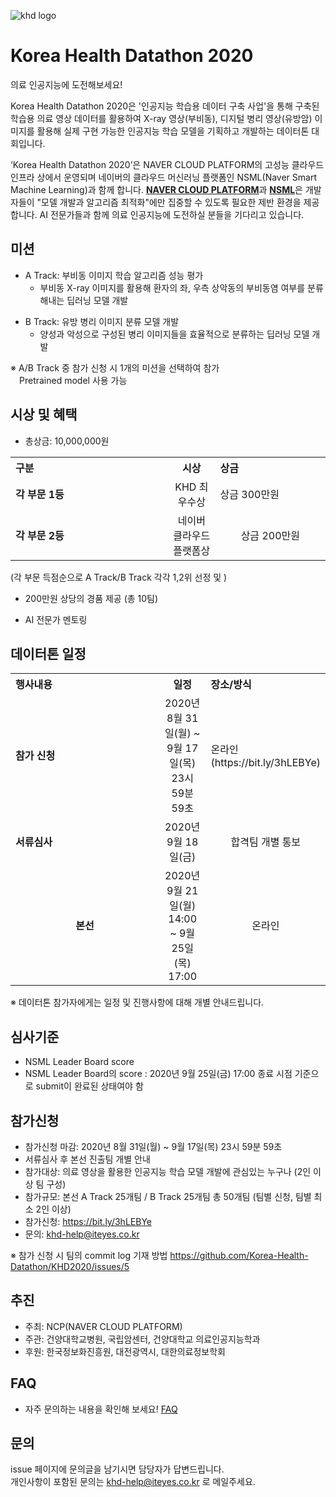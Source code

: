 ![khd logo](https://user-images.githubusercontent.com/70007451/90865844-fbc4c900-e3cd-11ea-9fa9-bb1337b364b9.jpg)
# Korea Health Datathon 2020
의료 인공지능에 도전해보세요! <p>
Korea Health Datathon 2020은 '인공지능 학습용 데이터 구축 사업'을 통해 구축된 학습용 의료 영상 데이터를 활용하여 X-ray 영상(부비동), 디지털 병리 영상(유방암) 이미지를 활용해 실제 구현 가능한 인공지능 학습 모델을 기획하고 개발하는 데이터톤 대회입니다. <p>
‘Korea Health Datathon 2020’은 NAVER CLOUD PLATFORM의 고성능 클라우드 인프라 상에서 운영되며 네이버의 클라우드 머신러닝 플랫폼인 NSML(Naver Smart Machine Learning)과 함께 합니다. <strong>[NAVER CLOUD PLATFORM](https://www.ncloud.com/)</strong>과 <strong>[NSML](https://ai.nsml.navercorp.com/intro)</strong>은 개발자들이 "모델 개발과 알고리즘 최적화"에만 집중할 수 있도록 필요한 제반 환경을 제공합니다. 
AI 전문가들과 함께 의료 인공지능에 도전하실 분들을 기다리고 있습니다.
<br>  
  
## 미션
- A Track: 부비동 이미지 학습 알고리즘 성능 평가
  - 부비동 X-ray 이미지를 활용해 환자의 좌, 우측 상악동의 부비동염 여부를 분류해내는 딥러닝 모델 개발<p>
- B Track: 유방 병리 이미지 분류 모델 개발
  - 양성과 악성으로 구성된 병리 이미지들을 효율적으로 분류하는 딥러닝 모델 개발<p>
  
※ A/B Track 중 참가 신청 시 1개의 미션을 선택하여 참가<br>
&emsp;Pretrained model 사용 가능
   
## 시상 및 혜택
- 총상금: 10,000,000원<br>

<table class="tbl_prize">
  <tr>
    <th style="text-align:left;width:50%">구분</th>
    <th style="text-align:center;width:15%">시상</th>
        <th style="text-align:left;width:35%">상금</th>
  </tr>
  <tr>
    <td>
      <strong>각 부문 1등</strong><br>
    </td>
    <td align=center> KHD 최우수상 </td>
    <td> 상금 300만원 </td>
  </tr>
    <tr>
    <td>
      <strong>각 부문 2등</strong><br>
    </td>
    <td style="text-align:center"> 네이버 클라우드 플랫폼상</td>
        <td align=center> 상금 200만원 </td>
   </tr>
</table>
(각 부문 득점순으로 A Track/B Track 각각 1,2위 선정 및 )

- 200만원 상당의 경품 제공 (총 10팀)

- AI 전문가 멘토링
   
## 데이터톤 일정
<table class="tbl_schedule">
  <tr>
    <th style="text-align:left;width:50%">행사내용</th>
    <th style="text-align:center;width:15%">일정</th>
        <th style="text-align:left;width:35%">장소/방식</th>
  </tr>
  <tr>
    <td>
      <strong>참가 신청</strong><br>
    </td>
    <td style="text-align:center"> 2020년 8월 31일(월) ~ 9월 17일(목) 23시 59분 59초</td>
    <td> 온라인(https://bit.ly/3hLEBYe) </td>
  </tr>
    <tr>
    <td>
      <strong>서류심사</strong><br>
    </td>
    <td style="text-align:center">2020년 9월 18일(금)</td>
        <td align=center> 합격팀 개별 통보
    </td>
   </tr>
     <tr>
    <td align=center>
      <strong>본선</strong><br>
    </td>
    <td style="text-align:center">2020년 9월 21일(월) 14:00 ~ 9월 25일(목) 17:00</td>
 <td align=center> 온라인
    </td>
   </tr>
</table>
※ 데이터톤 참가자에게는 일정 및 진행사항에 대해 개별 안내드립니다.<br>


## 심사기준
- NSML Leader Board score
- NSML Leader Board의 score : 2020년 9월 25일(금) 17:00 종료 시점 기준으로 submit이 완료된 상태여야 함

## 참가신청
- 참가신청 마감: 2020년 8월 31일(월) ~ 9월 17일(목) 23시 59분 59초
- 서류심사 후 본선 진출팀 개별 안내
- 참가대상: 의료 영상을 활용한 인공지능 학습 모델 개발에 관심있는 누구나 (2인 이상 팀 구성)
- 참가규모: 본선 A Track 25개팀 / B Track 25개팀 총 50개팀 (팀별 신청, 팀별 최소 2인 이상)
- 참가신청: https://bit.ly/3hLEBYe
- 문의: khd-help@iteyes.co.kr  

※ 참가 신청 시 팀의 commit log 기재 방법 https://github.com/Korea-Health-Datathon/KHD2020/issues/5

## 추진
- 주최: NCP(NAVER CLOUD PLATFORM)
- 주관: 건양대학교병원, 국립암센터, 건양대학교 의료인공지능학과
- 후원: 한국정보화진흥원, 대전광역시, 대한의료정보학회

## FAQ
- 자주 문의하는 내용을 확인해 보세요! [FAQ](https://github.com/korea-health-datathon/khd2020/blob/master/FAQ.md)

## 문의
issue 페이지에 문의글을 남기시면 담당자가 답변드립니다. <br>
개인사항이 포함된 문의는 khd-help@iteyes.co.kr 로 메일주세요. 
